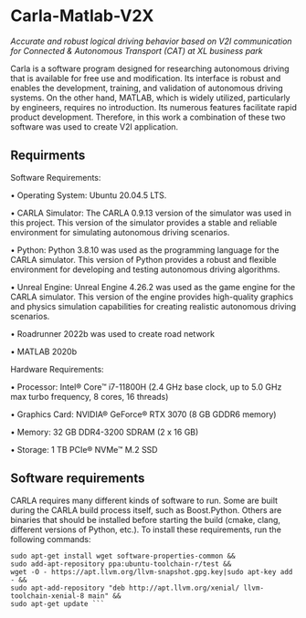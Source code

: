 # Carla-Matlab-V2X
*Accurate and robust logical driving behavior based on V2I communication for Connected &amp; Autonomous Transport (CAT) at XL business park*                                                                

Carla is a software program designed for researching autonomous driving that is available for free use and modification. Its interface is robust and enables the development, training, and validation of autonomous driving systems. On the other hand, MATLAB, which is widely utilized, particularly by engineers, requires no introduction. Its numerous features facilitate rapid product development. Therefore, in this work a combination of these two software was used to create V2I application.

Requirments
---
Software Requirements:

•	Operating System: Ubuntu 20.04.5 LTS.

•	CARLA Simulator: The CARLA 0.9.13 version of the simulator was used in this project. This version of the simulator provides a stable and reliable environment for simulating autonomous driving scenarios.

•	Python: Python 3.8.10 was used as the programming language for the CARLA simulator. This version of Python provides a robust and flexible environment for developing and testing autonomous driving algorithms.

•	Unreal Engine: Unreal Engine 4.26.2 was used as the game engine for the CARLA simulator. This version of the engine provides high-quality graphics and physics simulation capabilities for creating realistic autonomous driving scenarios.

•	Roadrunner 2022b was used to create road network

•	MATLAB 2020b

Hardware Requirements:

•	Processor: Intel® Core™ i7-11800H (2.4 GHz base clock, up to 5.0 GHz max turbo frequency, 8 cores, 16 threads)

•	Graphics Card: NVIDIA® GeForce® RTX 3070 (8 GB GDDR6 memory)

•	Memory: 32 GB DDR4-3200 SDRAM (2 x 16 GB)

•	Storage: 1 TB PCIe® NVMe™ M.2 SSD

Software  requirements 
---

CARLA requires many different kinds of software to run. Some are built during the CARLA build process itself, such as Boost.Python. Others are binaries that should be installed before starting the build (cmake, clang, different versions of Python, etc.). To install these requirements, run the following commands:

``` sudo apt-get update &&
sudo apt-get install wget software-properties-common &&
sudo add-apt-repository ppa:ubuntu-toolchain-r/test &&
wget -O - https://apt.llvm.org/llvm-snapshot.gpg.key|sudo apt-key add - &&
sudo apt-add-repository "deb http://apt.llvm.org/xenial/ llvm-toolchain-xenial-8 main" &&
sudo apt-get update ``` 




